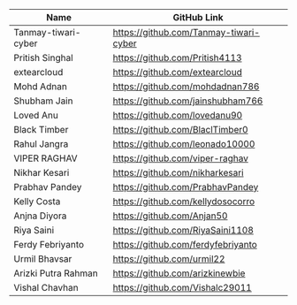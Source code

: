| Name               | GitHub Link                     | 
| ------------------ | ------------------------------- |
| Tanmay-tiwari-cyber | https://github.com/Tanmay-tiwari-cyber |
| Pritish Singhal     | https://github.com/Pritish4113  |
| extearcloud    | https://github.com/extearcloud |
| Mohd Adnan     | https://github.com/mohdadnan786 |
| Shubham Jain     | https://github.com/jainshubham766 |
| Loved Anu     | https://github.com/lovedanu90 |
| Black Timber     | https://github.com/BlaclTimber0 |
| Rahul Jangra     | https://github.com/leonado10000 |
| VIPER RAGHAV | https://github.com/viper-raghav |
| Nikhar Kesari | https://github.com/nikharkesari |
| Prabhav Pandey | https://github.com/PrabhavPandey |
| Kelly Costa | https://github.com/kellydosocorro |
| Anjna Diyora | https://github.com/Anjan50 |
| Riya Saini |  https://github.com/RiyaSaini1108 |
| Ferdy Febriyanto | https://github.com/ferdyfebriyanto |
| Urmil Bhavsar | https://github.com/urmil22 |
| Arizki Putra Rahman | https://github.com/arizkinewbie |
| Vishal Chavhan | https://github.com/Vishalc29011 |



